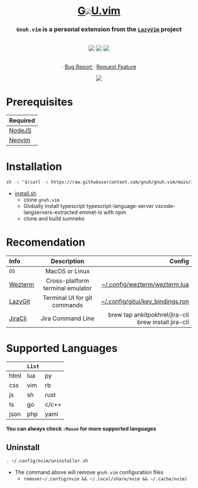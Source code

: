 <div align='center'>
  <h1>
    <a href='https://github.com/gnuh/gnuh.vim' target='_blank'>
     <span>G<img src='https://user-images.githubusercontent.com/101122677/220782485-0e5ea839-4f00-434d-94af-80d45f209bef.png'/>U.vim</span>
    </a>
  </h1>
  <h3 align='center'> <code>Gnuh.vim</code> is a personal extension from the <a href="https://github.com/LazyVim/LazyVim"><code>LazyVim</code></a> project</h3>
  <br/>
</div>
<div align='center'>
  <img src='https://img.shields.io/github/last-commit/gnuh/gnuh.vim?style=for-the-badge' />
  <img src='https://img.shields.io/github/issues-raw/gnuh/gnuh.vim?color=orange&style=for-the-badge' />
  <img src='https://img.shields.io/github/forks/gnuh/gnuh.vim?style=for-the-badge' />
  <p>
  <br/>
  · <a href='https://github.com/gnuh/gnuh.vim/issues' target='_blank'>
      Bug Report
    </a>
  · <a href='https://github.com/gnuh/gnuh.vim/issues' target='_blank'>
      Request Feature
    </a>
  </p>
  <img src='https://user-images.githubusercontent.com/101122677/220670113-b310075a-056d-42b7-9134-2ad2f37839c5.png' />
  <br/>
</div>

# Prerequisites

| Required                                                          |
| ----------------------------------------------------------------- |
| [NodeJS](https://nodejs.org/en/download/)                         |
| [Neovim](https://github.com/neovim/neovim/wiki/Installing-Neovim) |

# Installation

```sh
sh -c "$(curl -s https://raw.githubusercontent.com/gnuh/gnuh.vim/main/install.sh)"
```

- [install.sh](https://raw.githubusercontent.com/gnuh/gnuh.vim/main/install.sh)
  - clone `gnuh.vim`
  - Globally install typescript typescript-language-server vscode-langservers-extracted emmet-ls with npm
  - clone and build sumneko

# Recomendation

| Info                                                |           Description            |                                                                                                              Config |
| :-------------------------------------------------- | :------------------------------: | ------------------------------------------------------------------------------------------------------------------: |
| `OS`                                                |          MacOS or Linux          |                                                                                                                     |
| [Wezterm](https://github.com/wez/wezterm)           | Cross-platform terminal emulator |       [~/.config/wezterm/wezterm.lua](https://raw.githubusercontent.com/hemedani/dotfiles/main/wezterm/wezterm.lua) |
| [LazyGit](https://github.com/jesseduffield/lazygit) |   Terminal UI for git commands   | [~/.config/gitui/key_bindings.ron](https://raw.githubusercontent.com/hemedani/dotfiles/main/gitui/key_bindings.ron) |
| [JiraCli](https://github.com/ankitpokhrel/jira-cli) |        Jira Command Line         |                                                           brew tap ankitpokhrel/jira-cli<br/> brew install jira-cli |

# Supported Languages

|      | <code>List</code> |       |
| ---- | ----------------- | ----- |
| html | lua               | py    |
| css  | vim               | rb    |
| js   | sh                | rust  |
| ts   | go                | c/c++ |
| json | php               | yaml  |

<b>You can always check <code>:Mason</code> for more supported languages</b>

## Uninstall

```sh
. ~/.config/nvim/uninstaller.sh
```

- The command above will remove `gnuh.vim` configuration files
  - `remove(~/.config/nvim && ~/.local/share/nvim && ~/.cache/nvim)`
